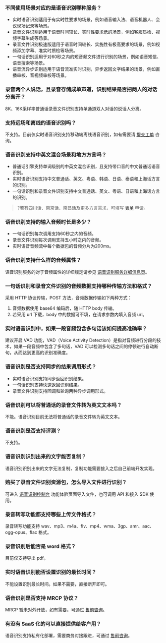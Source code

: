 
### 不同使用场景对应的是语音识别哪种服务？
- 实时语音识别适用于有实时性要求的场景，例如语音输入法、语音机器人、会议现场记录等场景。
- 录音文件识别适用于语音时间较长、实时性要求低的场景，例如客服质检、视频字幕生成等场景。
- 录音文件识别极速版适用于语音时间较长、实施性有极高要求的场景，例如视频添加字幕、准实时质检等场景。
- 一句话识别适用于对60秒之内的短音频文件进行识别的场景，例如语音短信、语音搜索等场景。
- 语音流异步识别适用于语音流准实时识别，异步返回文字结果的场景，例如直播审核、音视频审核等场景。

### 录音两个人说话，且录音存储成单声道，识别结果是否把两人的对话分离开？
8K、16K采样率普通话录音文件识别支持单通道双人对话的说话人分离。

### 支持远场和离线的语音识别吗？
不支持。目前仅实时语音识别支持移动端离线语音识别，如有需要请 [提交工单](https://console.cloud.tencent.com/workorder/category) 咨询。

### 语音识别支持中英文混合场景和地方方言吗？
- 普通话引擎支持单词级别的中英文混合识别，且支持带口音的中文普通话语音识别。
- 实时语音识别支持中文普通话、英文、粤语、韩语、日语、泰语和上海话方言的识别。
- 一句话识别和录音文件识别支持中文普通话、英文、粤语、日语和上海话方言的识别。

>?若有四川话、南京话、南昌话及更多方言需求，可填写 [表单](https://cloud.tencent.com/apply/p/75h8nunsh9) 申请。

### 语音识别支持的输入音频时长是多少？
- 一句话识别每次调用支持60秒之内的音频。
- 录音文件识别每次调用支持五小时之内的音频。
- 实时语音音频流中每个数据包的音频分片为200ms。

### 语音识别支持什么样的音频属性？
语音识别服务的对于音频属性的详细规定请参见 [语音识别服务详细信息页](https://cloud.tencent.com/product/asr/details)。

### 一句话识别和录音文件识别的音频数据支持哪种传输方法和格式？
采用 HTTP 协议传输，POST 方法，音频数据传输如下两种方式：
1. 音频数据使用 base64 编码后，随 HTTP body 传输。
2. 若采用 url 下载，body 中的数据可不填，在请求参数内填入音频 url。

### 实时语音识别中，如果一段音频包含多句话该如何提高准确率？
建议开启 VAD 功能，VAD（Voice Activity Detection）是指对音频进行分段的技术，如果一段音频中包含了多句话，VAD 可以检测多句话之间的停顿进行自动断句，从而达到更高的识别准确度。

### 语音识别是否支持同步的结果调用形式？
- 实时语音识别支持同步返回识别结果。
- 一句话识别支持快速返回识别结果。
- 录音文件识别支持回调和轮询两种异步调用形式。

### 语音识别可以将普通话的录音文件转为英文文本吗？
不能。语音识别目前无法将普通话的录音文件转为英文文本。

### 语音识别是否支持评测？
不支持。

### 语音识别识别出来的文字能否复制？
语音识别识别出来的文字无法复制，复制功能需要接入之后自己前端开发实现。

### 购买了录音文件识别资源包，怎么导入文件进行识别？
可进入 [语音识别控制台](https://console.cloud.tencent.com/asr) 功能体验页面导入文件，也可调用 API 和接入 SDK 使用。

### 录音转写功能都支持哪些上传文件格式？
录音转写功能支持 wav、mp3、m4a、flv、mp4、wma、3gp、amr、aac、ogg-opus、flac 格式。

### 录音识别后能否是 word 格式？
目前仅支持导出 pdf。

### 实时语音识别能否设置识别的最长时间？
不能设置识别最长时间。如果不需要，直接断开即可。

### 语音识别是否支持 MRCP 协议？
MRCP 暂未对外开放，如有需要，可通过 [售前咨询](https://cloud.tencent.com/online-service?from=sales&source=PRESALE)。

### 有没有 SaaS 化的可以直接提供给客户用？
语音识别支持私有化部署，需要商务对接跟进，可通过 [售前咨询](https://cloud.tencent.com/online-service?from=sales&source=PRESALE)。
